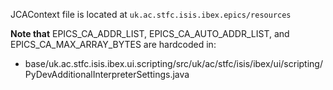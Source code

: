 JCAContext file is located at `uk.ac.stfc.isis.ibex.epics/resources`

**Note that** EPICS_CA_ADDR_LIST, EPICS_CA_AUTO_ADDR_LIST, and EPICS_CA_MAX_ARRAY_BYTES are hardcoded in:
- base/uk.ac.stfc.isis.ibex.ui.scripting/src/uk/ac/stfc/isis/ibex/ui/scripting/PyDevAdditionalInterpreterSettings.java
